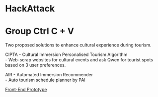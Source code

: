 # HackAttack
# Group Ctrl C + V
Two proposed solutions to enhance cultural experience during tourism.

CIPTA - Cultural Immersion Personalised Tourism Algorithm  
          - Web-scrap websites for cultural events and ask Qwen for tourist spots based on 3 user preferences.

AIR   - Automated Immersion Recommender  
          - Auto tourism schedule planner by PAI

[Front-End Prototype](https://www.figma.com/design/aFGM0Y8sJypA9wMb7Ylh9T/HA?node-id=0-1&t=3q6H4RWvbebBLSiT-1)
